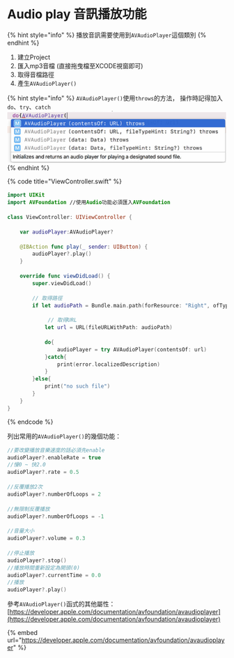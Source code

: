 # Audio play 音訊播放功能

{% hint style="info" %}
 播放音訊需要使用到`AVAudioPlayer`這個類別
{% endhint %}

1. 建立Project
2. 匯入mp3音檔 \(直接拖曳檔至XCODE視窗即可\)
3. 取得音檔路徑
4. 產生`AVAudioPlayer()`

{% hint style="info" %}
`AVAudioPlayer()`使用`throws`的方法， 操作時記得加入`do`、`try`、`catch`![](../../../.gitbook/assets/wei-ming-ming%20%282%29.png) 
{% endhint %}

{% code title="ViewController.swift" %}
```swift
import UIKit
import AVFoundation //使用Audio功能必須匯入AVFoundation

class ViewController: UIViewController {
    
    var audioPlayer:AVAudioPlayer?
    
    @IBAction func play(_ sender: UIButton) {
        audioPlayer?.play()
    }
    
    override func viewDidLoad() {
        super.viewDidLoad()
        
        // 取得路徑
        if let audioPath = Bundle.main.path(forResource: "Right", ofType: "mp3"){
           
             // 取得URL
            let url = URL(fileURLWithPath: audioPath)
            
            do{
                audioPlayer = try AVAudioPlayer(contentsOf: url)
            }catch{
                print(error.localizedDescription)
            }
        }else{
            print("no such file")
        }
    }
}
```
{% endcode %}

列出常用的`AVAudioPlayer()`的幾個功能：

```swift
//要改變播放音樂速度的話必須先enable
audioPlayer?.enableRate = true 
//慢0 ~ 快2.0
audioPlayer?.rate = 0.5        

//反覆播放2次
audioPlayer?.numberOfLoops = 2

//無限制反覆播放
audioPlayer?.numberOfLoops = -1

//音量大小
audioPlayer?.volume = 0.3

//停止播放
audioPlayer?.stop()
//播放時間重新設定為開頭(0)
audioPlayer?.currentTime = 0.0
//播放
audioPlayer?.play()
```

參考`AVAudioPlayer()`函式的其他屬性：[https://developer.apple.com/documentation/avfoundation/avaudioplayer](https://developer.apple.com/documentation/avfoundation/avaudioplayer)

{% embed url="https://developer.apple.com/documentation/avfoundation/avaudioplayer" %}

